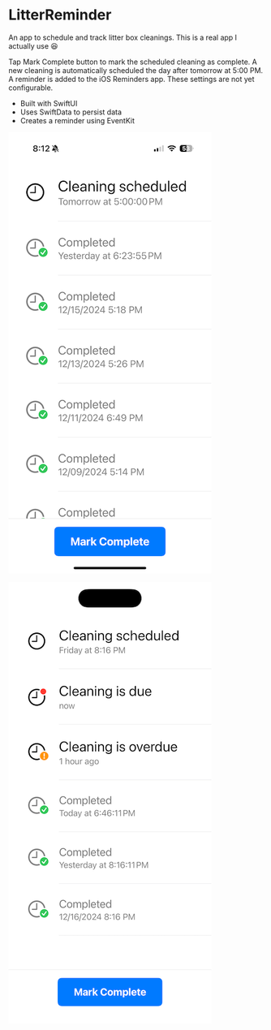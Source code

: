 # LitterReminder
An app to schedule and track litter box cleanings. This is a real app I actually use 😆

Tap Mark Complete button to mark the scheduled cleaning as complete.
A new cleaning is automatically scheduled the day after tomorrow at 5:00 PM.
A reminder is added to the iOS Reminders app.
These settings are not yet configurable.

- Built with SwiftUI
- Uses SwiftData to persist data
- Creates a reminder using EventKit

![App screenshot1](screenshot1.png)

![App screenshot2](screenshot2.png)
